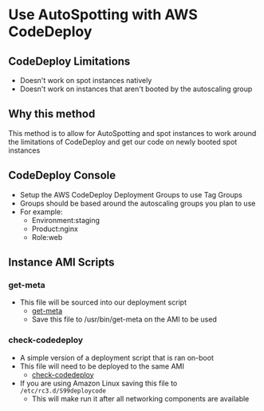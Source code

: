 # Use AutoSpotting with AWS CodeDeploy

## CodeDeploy Limitations

- Doesn't work on spot instances natively
- Doesn't work on instances that aren't booted by the autoscaling group

## Why this method

This method is to allow for AutoSpotting and spot instances to work around the
limitations of CodeDeploy and get our code on newly booted spot instances

## CodeDeploy Console

- Setup the AWS CodeDeploy Deployment Groups to use Tag Groups
- Groups should be based around the autoscaling groups you plan to use
- For example:
  - Environment:staging
  - Product:nginx
  - Role:web

## Instance AMI Scripts

### get-meta

- This file will be sourced into our deployment script
    - [get-meta](https://gist.github.com/sc-chad/99ba78a7cb1e7b5573ea131cf2015cad)
    - Save this file to /usr/bin/get-meta on the AMI to be used


### check-codedeploy

- A simple version of a deployment script that is ran on-boot
- This file will need to be deployed to the same AMI
  - [check-codedeploy](https://gist.github.com/sc-chad/ae0f4acbb5b7283a2dc0b25a3277cf50)
- If you are using Amazon Linux saving this file to `/etc/rc3.d/S99deploycode`
  - This will make run it after all networking components are available

